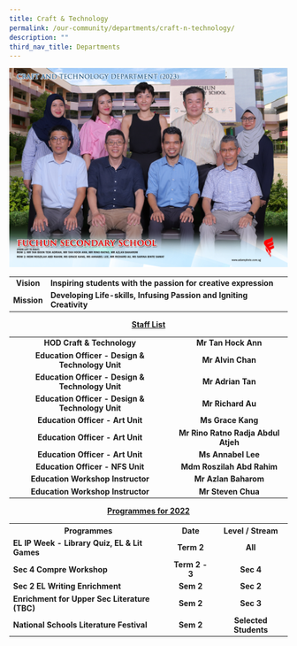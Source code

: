```yaml
---
title: Craft & Technology
permalink: /our-community/departments/craft-n-technology/
description: ""
third_nav_title: Departments
---
```

![](/images/Dept%202023/craft%20and%20technology%20department%201.jpg)
<table>
<tbody>
<tr>
<td style="text-align: center;"><strong>Vision</strong></td>
<td><strong>Inspiring students with the passion for creative expression</strong></td>
</tr>
<tr>
<td style="text-align: center;"><strong>Mission</strong></td>
<td><strong>Developing Life-skills, Infusing Passion and Igniting Creativity</strong></td>
</tr>
</tbody>
</table>
<p style="text-align: center;"><span style="text-decoration: underline;"><strong>Staff List</strong></span></p>
<table>
<tbody>
<tr>
<td style="text-align: center;"><strong>HOD Craft &amp; Technology</strong></td>
<td style="text-align: center;"><strong>Mr Tan Hock Ann</strong></td>
</tr>
<tr>
<td style="text-align: center;"><strong>Education Officer - Design &amp; Technology Unit</strong></td>
<td style="text-align: center;"><strong>Mr Alvin Chan</strong></td>
</tr>
<tr>
<td style="text-align: center;"><strong>Education Officer - Design &amp; Technology Unit</strong></td>
<td style="text-align: center;"><strong>Mr Adrian Tan</strong></td>
</tr>
<tr>
</tr><tr>
<td style="text-align: center;"><strong>Education Officer - Design &amp; Technology Unit</strong></td>
<td style="text-align: center;"><strong>Mr Richard Au</strong></td>
</tr>
<tr>
<td style="text-align: center;"><strong>Education Officer - Art Unit</strong></td>
<td style="text-align: center;"><strong>Ms Grace Kang</strong></td>
</tr>
<tr>
<td style="text-align: center;"><strong>Education Officer - Art Unit</strong></td>
<td style="text-align: center;"><strong>Mr Rino Ratno Radja Abdul Atjeh</strong></td>
</tr>
<tr>
<td style="text-align: center;"><strong>Education Officer - Art Unit</strong></td>
<td style="text-align: center;"><strong>Ms Annabel Lee</strong></td>
</tr>
<tr>
<td style="text-align: center;"><strong>Education Officer - NFS Unit</strong></td>
<td style="text-align: center;"><strong>Mdm Roszilah Abd Rahim</strong></td>
</tr>
<tr>
<td style="text-align: center;"><strong>Education Workshop Instructor</strong></td>
<td style="text-align: center;"><strong>Mr Azlan Baharom</strong></td>
</tr>
<tr>
<td style="text-align: center;"><strong>Education Workshop Instructor</strong></td>
<td style="text-align: center;"><strong>Mr Steven Chua</strong></td>
</tr>
</tbody>
</table>
<p style="text-align: center;"><strong><u>Programmes for 2022</u></strong></p>
<table>
<tbody>
<tr>
<th style="text-align: center;">Programmes</th>
<th style="text-align: center;">Date</th>
<th style="text-align: center;">Level / Stream</th>
</tr>
<tr>
<td><strong>EL IP Week - Library Quiz, EL &amp; Lit Games</strong></td>
<td style="text-align: center;"><strong>Term 2</strong></td>
<td style="text-align: center;"><strong>All</strong></td>
</tr>
<tr>
<td><strong>Sec 4 Compre Workshop</strong></td>
<td style="text-align: center;"><strong>Term 2 - 3</strong></td>
<td style="text-align: center;"><strong>Sec 4</strong></td>
</tr>
<tr>
<td><strong>Sec 2 EL Writing Enrichment</strong></td>
<td style="text-align: center;"><strong>Sem 2</strong></td>
<td style="text-align: center;"><strong>Sec 2</strong></td>
</tr>
<tr>
<td><strong>Enrichment for Upper Sec Literature (TBC)</strong></td>
<td style="text-align: center;"><strong>Sem 2</strong></td>
<td style="text-align: center;"><strong>Sec 3</strong></td>
</tr>
<tr>
<td><strong>National Schools Literature Festival</strong></td>
<td style="text-align: center;"><strong>Sem 2</strong></td>
<td style="text-align: center;"><strong>Selected Students</strong></td>
</tr>
</tbody>
</table>
<p>&nbsp;</p>
<div>&nbsp;</div>